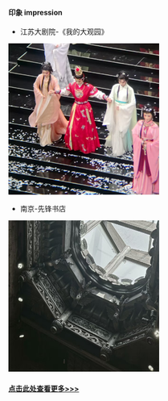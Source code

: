 
#### 印象 impression

- 江苏大剧院-《我的大观园》

<img src="contents/data/life/我的大观园.jpg" alt="居然看不到图片？" width="300" height="300">

- 南京-先锋书店

<img src="contents/data/life/先锋书店.jpg" alt="居然看不到图片？" width="300" height="300">

#### [点击此处查看更多>>>](lifePRO.html)